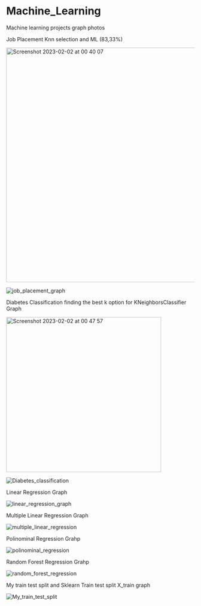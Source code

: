 # Machine_Learning
 Machine learning projects graph photos
 
 
Job Placement Knn selection and ML (83,33%)

<img width="626" alt="Screenshot 2023-02-02 at 00 40 07" src="https://user-images.githubusercontent.com/66223190/216170564-a86952a0-0913-4e5d-8231-fbb5def23a6c.png">

![job_placement_graph](https://user-images.githubusercontent.com/66223190/216170644-9289d03e-c581-471a-9698-83253ff1dbe6.png)

Diabetes Classification finding the best k option for KNeighborsClassifier Graph

<img width="414" alt="Screenshot 2023-02-02 at 00 47 57" src="https://user-images.githubusercontent.com/66223190/216171165-144764c0-83fb-4aef-b4fe-a07db4e0b893.png">

![Diabetes_classification](https://user-images.githubusercontent.com/66223190/215354129-5b327041-f867-4ab1-84cc-2e53c373f96e.png)


Linear Regression Graph

![linear_regression_graph](https://user-images.githubusercontent.com/66223190/215323451-ee3e3be1-de64-47fb-a467-ea9ec75610b6.png)


Multiple Linear Regression Graph

![multiple_linear_regression](https://user-images.githubusercontent.com/66223190/215323496-bf8883f1-4464-45c8-abb8-d0d0bc1ea41d.png)


Polinominal Regression Grahp

![polinominal_regression](https://user-images.githubusercontent.com/66223190/215323510-5ff77163-7bde-40e2-8e22-8b608c45d6cf.png)


Random Forest Regression Grahp

![random_forest_regression](https://user-images.githubusercontent.com/66223190/215323543-a2776806-839b-419b-8de0-f679a98d6ebf.png)


My train test split and Sklearn Train test split X_train graph

![My_train_test_split](https://user-images.githubusercontent.com/66223190/215593000-01940faa-66b5-481a-b728-e1aa05c0891c.png)


